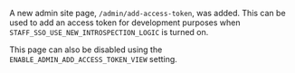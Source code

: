 A new admin site page, `/admin/add-access-token`, was added. This can be used to add an access token for development purposes when `STAFF_SSO_USE_NEW_INTROSPECTION_LOGIC` is turned on.

This page can also be disabled using the `ENABLE_ADMIN_ADD_ACCESS_TOKEN_VIEW` setting.
